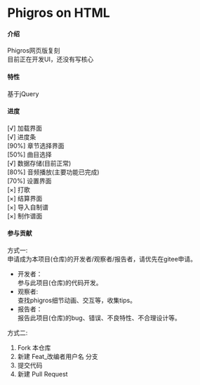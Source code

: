 # Phigros on HTML

#### 介绍
Phigros网页版复刻  
目前正在开发UI，还没有写核心

#### 特性
基于jQuery

#### 进度
[√] 加载界面  
[√] 进度条  
[90%] 章节选择界面  
[50%] 曲目选择  
[√] 数据存储(目前正常)  
[80%] 音频播放(主要功能已完成)  
[70%] 设置界面  
[×] 打歌  
[×] 结算界面  
[×] 导入自制谱  
[×] 制作谱面

#### 参与贡献

方式一:  
申请成为本项目(仓库)的开发者/观察者/报告者，请优先在gitee申请。  
+ 开发者：  
参与此项目(仓库)的代码开发。  
+ 观察者:  
查找phigros细节动画、交互等，收集tips。  
+ 报告者：  
报告此项目(仓库)的bug、错误、不良特性、不合理设计等。

方式二:  
1.  Fork 本仓库
2.  新建 Feat_改编者用户名 分支
3.  提交代码
4.  新建 Pull Request
